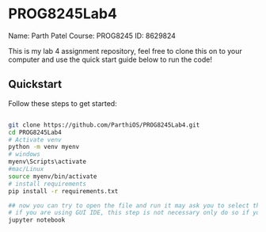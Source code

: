 # PROG8245Lab4

Name: Parth Patel
Course: PROG8245
ID: 8629824

This is my lab 4 assignment repository, feel free to clone this on to your computer and use the quick start guide below to run the code!

## Quickstart
Follow these steps to get started:
```bash

git clone https://github.com/ParthiOS/PROG8245Lab4.git
cd PROG8245Lab4
# Activate venv
python -m venv myenv
# windows
myenv\Scripts\activate
#mac/Linux
source myenv/bin/activate
# install requirements
pip install -r requirements.txt

## now you can try to open the file and run it may ask you to select the interpreter or jupyter kernel please select myenv(or the name you gave you virtual environment)
# if you are using GUI IDE, this step is not necessary only do so if you are running on command line terminal only
jupyter notebook

```
